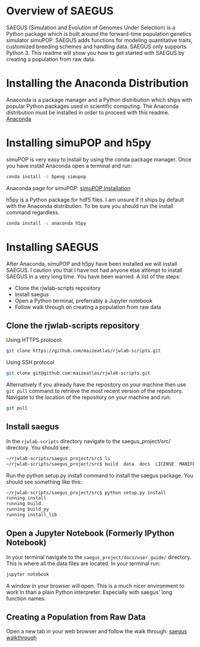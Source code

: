 Overview of SAEGUS
===================================

SAEGUS (Simulation and Evolution of Genomes Under Selection) is a Python
package which is built around the forward-time population genetics simulator
simuPOP. SAEGUS adds functions for modeling quantitative traits, customized
breeding schemes and handling data. SAEGUS only supports Python 3. This readme 
will show you how to get started with SAEGUS by creating a population 
from raw data.

Installing the Anaconda Distribution
================================================

Anaconda is a package manager and a Python distribution which ships with
popular Python packages used in scientific computing. The Anaconda distribution
must be installed in order to proceed with this readme. 
[Anaconda](https://conda.io/docs/user-guide/install/index.html)

Installing simuPOP and h5py
====================================================

simuPOP is very easy to install by using the conda package manager. Once
you have install Anaconda open a terminal and run:

```bash
conda install -c bpeng simupop
```

Anaconda page for simuPOP: [simuPOP Installation](https://anaconda.org/bpeng/simupop)

h5py is a Python package for hdf5 files. I am unsure if it ships by default
with the Anaconda distribution. To be sure you should run the install command
regardless.

```bash
conda install -c anaconda h5py
```

Installing SAEGUS
=============================================

After Anaconda, simuPOP and h5py have been installed we will install SAEGUS. I
caution you that I have not had anyone else attempt to install SAEGUS in a very
long time. You have been warned. A list of the steps:

+ Clone the rjwlab-scripts repository
+ Install saegus
+ Open a Python terminal, preferrably a Jupyter notebook
+ Follow walk through on creating a population from raw data

Clone the rjwlab-scripts repository
---------------------------------------------

Using HTTPS protocol:

```bash
git clone https://github.com/maizeatlas/rjwlab-scripts.git
```

Using SSH protocol

```bash
git clone git@github.com:maizeatlas/rjwlab-scripts.git
```

Alternatively if you already have the repository on your machine then use
`git pull` command to retrieve the most recent version of the repository. 
Navigate to the location of the repository on your machine and run:

```bash
git pull
```

Install saegus
-----------------------------

In the ``rjwlab-scripts`` directory navigate to the saegus_project/src/
directory. You should see: 

```bash
~/rjwlab-scripts/saegus_project/src$ ls
~/rjwlab-scripts/saegus_project/src$ build  data  docs  LICENSE  MANIFEST.in  README.rst  saegus  scripts  setup.py
```
Run the python setup.py install command to install the saegus package. You
should see something like this:

```bash
~/rjwlab-scripts/saegus_project/src$ python setup.py install
running install
running build
running build_py
running install_lib
```

Open a Jupyter Notebook (Formerly IPython Notebook)
-------------------------------------------------------------

In your terminal navigate to the ``saegus_project/docs/user_guide/`` directory.
This is where all the data files are located. In your terminal run:

```bash
jupyter notebook
```
A window in your browser will open. This is a much nicer environment to work
in than a plain Python interpreter. Especially with saegus' long function names.

Creating a Population from Raw Data
------------------------------------------------------------------

Open a new tab in your web browser and follow the walk through:
[saegus walkthrough](http://saegus-user-guide-docs.readthedocs.io/en/latest/population_from_raw_data.html)